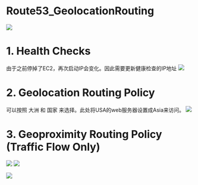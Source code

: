 # Route53_GeolocationRouting
![](https://i.loli.net/2019/07/09/5d2430a501a3a64747.png)


# 1. Health Checks
由于之前停掉了EC2，再次启动IP会变化。因此需要更新健康检查的IP地址
![](https://i.loli.net/2019/07/09/5d243189823b320990.png)

# 2. Geolocation Routing Policy
可以按照 大洲 和 国家 来选择。此处将USA的web服务器设置成Asia来访问。
![](https://i.loli.net/2019/07/09/5d2432b3a5b5757547.png)

# 3. Geoproximity Routing Policy (Traffic Flow Only)

![](https://i.loli.net/2019/07/09/5d2439861b79d46838.png)
![](https://i.loli.net/2019/07/09/5d243989323ff85269.png)

![](https://i.loli.net/2019/07/09/5d2438e8c9e7d15430.png)
